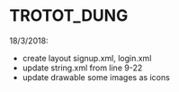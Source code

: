 # TROTOT_DUNG

18/3/2018:
- create layout signup.xml, login.xml
- update string.xml from line 9-22
- update drawable some images as icons
